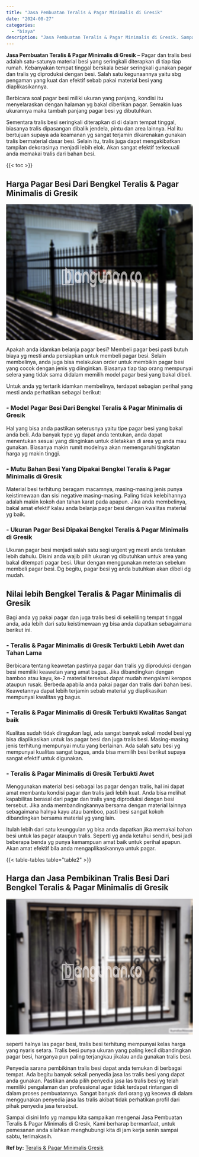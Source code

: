 ```yaml
---
title: "Jasa Pembuatan Teralis & Pagar Minimalis di Gresik"
date: "2024-08-27"
categories: 
  - "biaya"
description: "Jasa Pembuatan Teralis & Pagar Minimalis di Gresik. Sampai disini Info yg mampu kita sampaikan mengenai Jasa Pembuatan Teralis & Pagar Minimalis di Gresik, K..."
---
```


**Jasa Pembuatan Teralis & Pagar Minimalis di Gresik** – Pagar dan tralis besi adalah satu-satunya material besi yang seringkali diterapkan di tiap tiap rumah. Kebanyakan tempat tinggal berskala besar seringkali gunakan pagar dan tralis yg diproduksi dengan besi. Salah satu kegunaannya yaitu sbg pengaman yang kuat dan efektif sebab pakai material besi yang diaplikasikannya.

Berbicara soal pagar besi miliki ukuran yang panjang, kondisi itu menyelaraskan dengan halaman yg bakal diberikan pagar. Semakin luas ukurannya maka tambah panjang pagar besi yg dibutuhkan.

Sementara tralis besi seringkali diterapkan di di dalam tempat tinggal, biasanya tralis dipasangan dibalik jendela, pintu dan area lainnya. Hal itu bertujuan supaya ada keamanan yg sangat terjamin dikarenakan gunakan tralis bermaterial dasar besi. Selain itu, tralis juga dapat mengakibatkan tampilan dekorasinya menjadi lebih elok. Akan sangat efektif terkecuali anda memakai tralis dari bahan besi.

{{< toc >}}

## Harga Pagar Besi Dari Bengkel Teralis & Pagar Minimalis di Gresik

![Jasa Pembuatan Teralis & Pagar Minimalis di Gresik](/images/pagar-minimalis-murah-39.png)

Apakah anda idamkan belanja pagar besi? Membeli pagar besi pasti butuh biaya yg mesti anda persiapkan untuk membeli pagar besi. Selain membelinya, anda juga bisa melakukan order untuk membikin pagar besi yang cocok dengan jenis yg diinginkan. Biasanya tiap tiap orang mempunyai selera yang tidak sama didalam memilih model pagar besi yang bakal dibeli.

Untuk anda yg tertarik idamkan membelinya, terdapat sebagian perihal yang mesti anda perhatikan sebagai berikut:
### \- Model Pagar Besi Dari Bengkel Teralis & Pagar Minimalis di Gresik

Hal yang bisa anda pastikan seterusnya yaitu tipe pagar besi yang bakal anda beli. Ada banyak type yg dapat anda tentukan, anda dapat menentukan sesuai yang diinginkan untuk diletakkan di area yg anda mau gunakan. Biasanya makin rumit modelnya akan memengaruhi tingkatan harga yg makin tinggi.

### \- Mutu Bahan Besi Yang Dipakai Bengkel Teralis & Pagar Minimalis di Gresik

Material besi terhitung beragam macamnya, masing-masing jenis punya keistimewaan dan sisi negative masing-masing. Paling tidak kelebihannya adalah makin kokoh dan tahan karat pada apapun. Jika anda membelinya, bakal amat efektif kalau anda belanja pagar besi dengan kwalitas material yg baik.

### \- Ukuran Pagar Besi Dipakai Bengkel Teralis & Pagar Minimalis di Gresik

Ukuran pagar besi menjadi salah satu segi urgent yg mesti anda tentukan lebih dahulu. Disini anda wajib pilih ukuran yg dibutuhkan untuk area yang bakal ditempati pagar besi. Ukur dengan menggunakan meteran sebelum membeli pagar besi. Dg begitu, pagar besi yg anda butuhkan akan dibeli dg mudah.

## Nilai lebih Bengkel Teralis & Pagar Minimalis di Gresik

Bagi anda yg pakai pagar dan juga tralis besi di sekeliling tempat tinggal anda, ada lebih dari satu keistimewaan yg bisa anda dapatkan sebagaimana berikut ini.

### \- Teralis & Pagar Minimalis di Gresik Terbukti Lebih Awet dan Tahan Lama

Berbicara tentang keawetan pastinya pagar dan tralis yg diproduksi dengan besi memiliki keawetan yang amat bagus. Jika dibandingkan dengan bamboo atau kayu, ke-2 material tersebut dapat mudah mengalami keropos ataupun rusak. Berbeda apabila anda pakai pagar dan tralis dari bahan besi. Keawetannya dapat lebih terjamin sebab material yg diaplikasikan mempunyai kwalitas yg bagus.

### \- Teralis & Pagar Minimalis di Gresik Terbukti Kwalitas Sangat baik

Kualitas sudah tidak diragukan lagi, ada sangat banyak sekali model besi yg bisa diaplikasikan untuk las pagar besi dan juga tralis besi. Masing-masing jenis terhitung mempunyai mutu yang berlainan. Ada salah satu besi yg mempunyai kualitas sangat bagus, anda bisa memilih besi berikut supaya sangat efektif untuk digunakan.

### \- Teralis & Pagar Minimalis di Gresik Terbukti Awet

Menggunakan material besi sebagai las pagar dengan tralis, hal ini dapat amat membantu kondisi pagar dan tralis jadi lebih kuat. Anda bisa melihat kapabilitas berasal dari pagar dan tralis yang diproduksi dengan besi tersebut. Jika anda membandingkannya bersama dengan material lainnya sebagaimana halnya kayu atau bamboo, pasti besi sangat kokoh dibandingkan bersama material yg yang lain.

Itulah lebih dari satu keunggulan yg bisa anda dapatkan jika memakai bahan besi untuk las pagar ataupun tralis. Seperti yg anda ketahui sendiri, besi jadi beberapa benda yg punya kemampuan amat baik untuk perihal apapun. Akan amat efektif bila anda mengaplikasikannya untuk pagar.

{{< table-tables table="table2" >}}

## Harga dan Jasa Pembikinan Tralis Besi Dari Bengkel Teralis & Pagar Minimalis di Gresik

![Jasa Pembuatan Teralis & Pagar Minimalis di Gresik](/images/teralis-minimalis-murah-14.png)

seperti halnya las pagar besi, tralis besi terhitung mempunyai kelas harga yang nyaris setara. Tralis besi punya ukuran yang paling kecil dibandingkan pagar besi, harganya pun paling terjangkau jikalau anda gunakan tralis besi.

Penyedia sarana pembikinan tralis besi dapat anda temukan di berbagai tempat. Ada begitu banyak sekali penyedia jasa las tralis besi yang dapat anda gunakan. Pastikan anda pilih penyedia jasa las tralis besi yg telah memiliki pengalaman dan professional agar tidak terdapat rintangan di dalam proses pembuatannya. Sangat banyak dari orang yg kecewa di dalam menggunakan penyedia jasa las tralis akibat tidak perhatikan profil dari pihak penyedia jasa tersebut.

Sampai disini Info yg mampu kita sampaikan mengenai Jasa Pembuatan Teralis & Pagar Minimalis di Gresik, Kami berharap bermanfaat, untuk pemesanan anda silahkan menghubungi kita di jam kerja senin sampai sabtu, terimakasih.

**Ref by:** [Teralis & Pagar Minimalis Gresik](https://id.wikipedia.org/wiki/Teralis)
